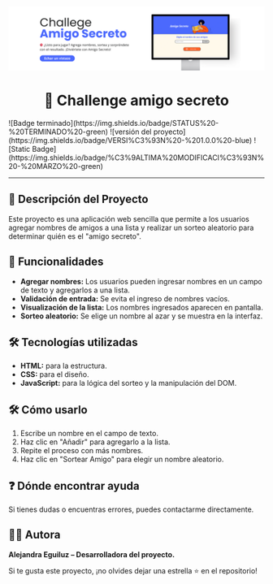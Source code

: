 ![Challenge del amigo secreto](https://github.com/ale-egui/challenge-amigo-secreto/blob/b2d3a0bfcd1383004dca190baa808df5251538f1/assets/readme/banner%20readme%20github%20-%20proyecto%20amigo%20secreto.png)

<h1 align="center"> 🎁 Challenge amigo secreto</h1>
![Badge terminado](https://img.shields.io/badge/STATUS%20-%20TERMINADO%20-green) 
![versión del proyecto](https://img.shields.io/badge/VERSI%C3%93N%20-%201.0.0%20-blue) 
![Static Badge](https://img.shields.io/badge/%C3%9ALTIMA%20MODIFICACI%C3%93N%20-%20MARZO%20-green)
  

  
---

## 📌 Descripción del Proyecto

Este proyecto es una aplicación web sencilla que permite a los usuarios agregar nombres de amigos a una lista y realizar un sorteo aleatorio para determinar quién es el "amigo secreto".

## 🚀 Funcionalidades

- **Agregar nombres:** Los usuarios pueden ingresar nombres en un campo de texto y agregarlos a una lista.
- **Validación de entrada:** Se evita el ingreso de nombres vacíos.
- **Visualización de la lista:** Los nombres ingresados aparecen en pantalla.
- **Sorteo aleatorio:** Se elige un nombre al azar y se muestra en la interfaz.

## 🛠️ Tecnologías utilizadas

- **HTML:** para la estructura.
- **CSS:** para el diseño.
- **JavaScript:** para la lógica del sorteo y la manipulación del DOM.

## 🛠️ Cómo usarlo

1. Escribe un nombre en el campo de texto.
2. Haz clic en "Añadir" para agregarlo a la lista.
3. Repite el proceso con más nombres.
4. Haz clic en "Sortear Amigo" para elegir un nombre aleatorio.

## ❓ Dónde encontrar ayuda

Si tienes dudas o encuentras errores, puedes contactarme directamente.

## 👨‍💻 Autora

**Alejandra Eguiluz – Desarrolladora del proyecto.**

Si te gusta este proyecto, ¡no olvides dejar una estrella ⭐ en el repositorio!
